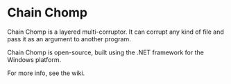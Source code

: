 # Chain Chomp #

Chain Chomp is a layered multi-corruptor. It can corrupt any kind of file and pass it as an argument to another program.

Chain Chomp is open-source, built using the .NET framework for the Windows platform.

For more info, see the wiki.